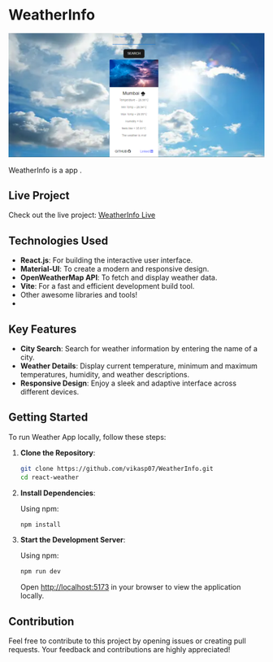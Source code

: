 # WeatherInfo

![WeatherInfo](./public/weatherInfo.png)

WeatherInfo is a app .
## Live Project

Check out the live project: [WeatherInfo Live](https://weather-info-10si.onrender.com/)

## Technologies Used

- **React.js**: For building the interactive user interface.
- **Material-UI**: To create a modern and responsive design.
- **OpenWeatherMap API**: To fetch and display weather data.
- **Vite**: For a fast and efficient development build tool.
- Other awesome libraries and tools!
- 
## Key Features

- **City Search**: Search for weather information by entering the name of a city.
- **Weather Details**: Display current temperature, minimum and maximum temperatures, humidity, and weather descriptions.
- **Responsive Design**: Enjoy a sleek and adaptive interface across different devices.

## Getting Started

To run Weather App locally, follow these steps:

1. **Clone the Repository**:

    ```bash
    git clone https://github.com/vikasp07/WeatherInfo.git
    cd react-weather
    ```

2. **Install Dependencies**:

    Using npm:

    ```bash
    npm install
    ```

4. **Start the Development Server**:

    Using npm:

    ```bash
    npm run dev
    ```
    Open [http://localhost:5173](http://localhost:5173) in your browser to view the application locally.


## Contribution

Feel free to contribute to this project by opening issues or creating pull requests. Your feedback and contributions are highly appreciated!
